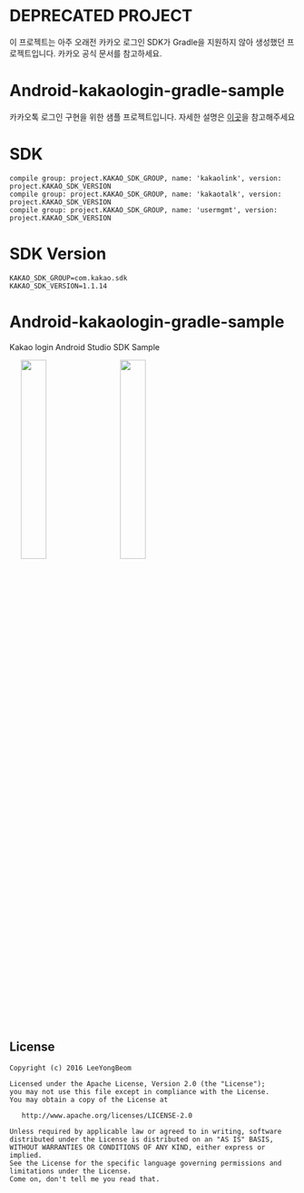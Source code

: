 # DEPRECATED PROJECT
이 프로젝트는 아주 오래전 카카오 로그인 SDK가 Gradle을 지원하지 않아 생성했던 프로젝트입니다.
카카오 공식 문서를 참고하세요.


# Android-kakaologin-gradle-sample
카카오톡 로그인 구현을 위한 샘플 프로젝트입니다.
자세한 설명은 [이곳](http://mytalkhome.tistory.com/861)을 참고해주세요


# SDK
```
compile group: project.KAKAO_SDK_GROUP, name: 'kakaolink', version: project.KAKAO_SDK_VERSION
compile group: project.KAKAO_SDK_GROUP, name: 'kakaotalk', version: project.KAKAO_SDK_VERSION
compile group: project.KAKAO_SDK_GROUP, name: 'usermgmt', version: project.KAKAO_SDK_VERSION

```

# SDK Version
```
KAKAO_SDK_GROUP=com.kakao.sdk
KAKAO_SDK_VERSION=1.1.14

```


# Android-kakaologin-gradle-sample
Kakao login Android Studio SDK Sample

<div style="width:100%;">
<img src="https://github.com/yongbeam/Android-kakaologin-gradle-sample/blob/master/kakao_login1.png?raw=true" align="center" height="30%" width="30%" style="margin-left:20px;">
<img src="https://github.com/yongbeam/Android-kakaologin-gradle-sample/blob/master/kakao_login2.png?raw=true" align="center" height="30%" width="30%" style="margin-left:20px;">
</div>


## License
    Copyright (c) 2016 LeeYongBeom

    Licensed under the Apache License, Version 2.0 (the "License");
    you may not use this file except in compliance with the License.
    You may obtain a copy of the License at

       http://www.apache.org/licenses/LICENSE-2.0

    Unless required by applicable law or agreed to in writing, software
    distributed under the License is distributed on an "AS IS" BASIS,
    WITHOUT WARRANTIES OR CONDITIONS OF ANY KIND, either express or implied.
    See the License for the specific language governing permissions and
    limitations under the License.
    Come on, don't tell me you read that.
